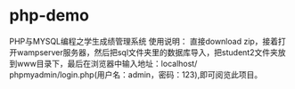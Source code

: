 # php-demo
PHP与MYSQL编程之学生成绩管理系统
使用说明：
直接download zip，接着打开wampserver服务器，然后把sql文件夹里的数据库导入，把student2文件夹放到www目录下，最后在浏览器中输入地址：localhost/
phpmyadmin/login.php(用户名：admin，密码：123),即可阅览此项目。
